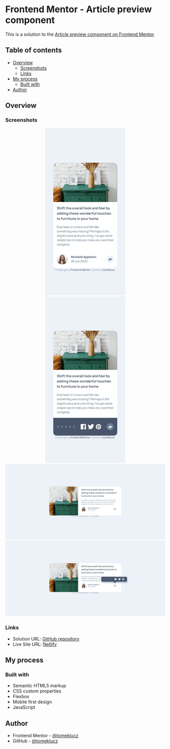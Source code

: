 # Frontend Mentor - Article preview component

This is a solution to the [Article preview component on Frontend Mentor](https://www.frontendmentor.io/challenges/article-preview-component-dYBN_pYFT).

## Table of contents

- [Overview](#overview)
  - [Screenshots](#screenshots)
  - [Links](#links)
- [My process](#my-process)
  - [Built with](#built-with)
- [Author](#author)

## Overview

### Screenshots

<p align="center" width="100%"> 
<img src="/screenshots/Screenshot-1-mobile.jpg" alt="" width="50%"/>
<img src="/screenshots/Screenshot-1-mobile-active.jpg" alt="" width="50%"/>
<img src="/screenshots/Screenshot-2-desktop.PNG" alt="" />
<img src="/screenshots/Screenshot-2-desktop-active.PNG" alt=""/>
</p>

### Links

- Solution URL: [GitHub repository](https://github.com/tomeklucz/FM-article-preview-component)
- Live Site URL: [Netlify](http://tomeklucz-fm-article-preview-component.netlify.app/)

## My process

### Built with

- Semantic HTML5 markup
- CSS custom properties
- Flexbox
- Mobile first design
- JavaScript

## Author

- Frontend Mentor - [@tomeklucz](https://www.frontendmentor.io/profile/tomeklucz)
- GitHub - [@tomeklucz](https://github.com/tomeklucz)

